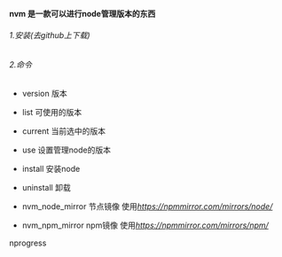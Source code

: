 #### nvm 是一款可以进行node管理版本的东西

###### 	1.安装(去github上下载)

###### 	2.命令

- version 版本

- list 可使用的版本
- current 当前选中的版本
- use 设置管理node的版本
- install 安装node
- uninstall 卸载
- nvm_node_mirror 节点镜像    使用*https://npmmirror.com/mirrors/node/* 
- nvm_npm_mirror npm镜像    使用*https://npmmirror.com/mirrors/npm/* 



nprogress